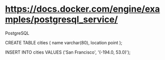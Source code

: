 # https://docs.docker.com/engine/examples/postgresql_service/

PostgreSQL

CREATE TABLE cities (
  name varchar(80),
  location point
);

INSERT INTO cities VALUES ('San Francisco', '(-194.0, 53.0)');

